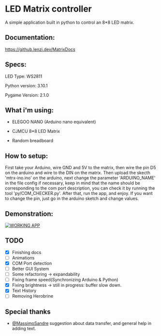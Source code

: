 # LED Matrix controller

A simple application built in python to control an 8*8 LED matrix.

## Documentation:
https://github.lenzi.dev/MatrixDocs


## Specs:

LED Type: WS2811

Python version: 3.10.1

Pygame Version: 2.1.0



## What i'm using:

- ELEGOO NANO (Arduino nano equivalent)

- CJMCU 8*8 LED Matrix

- Random breadboard


## How to setup:

First take your Arduino, wire GND and 5V to the matrix, then wire the pin D5 on the arduino and wire to the DIN on the matrix.
Then upload the skecth 'mtrx-ino.ino' on the arduino, next change the parameter 'ARDUINO_NAME' in the file config if necessary, keep in mind that the name should be corresponding to the com port description, you can check it by running the tool 'py/COM_CHECKER.py'.
After that, run the app, and enjoy.
If you want to change the pin, just go in the arduino sketch and change values.

## Demonstration:

[![WORKING APP](https://i.ytimg.com/an_webp/wqejpU3aGb0/mqdefault_6s.webp?du=3000&sqp=CJ_BkpYG&rs=AOn4CLAIqQwrZ33uXqpA2OOlD-pVODyWkg)](https://www.youtube.com/watch?v=wqejpU3aGb0)

## TODO

- [x] Finishing docs
- [ ] Animations
- [x] COM Port detection
- [ ] Better GUI System
- [ ] Some refactoring -> expandability 
- [ ] Fixing frame speed(Synchronizing Arduino & Python)
- [x] Fixing brightness -> still in progress: buffer slow down.
- [x] Text History
- [ ] Removing Herobrine

## Special thanks
- [@MassimoSandre](https://www.github.com/MassimoSandre) suggestion about data transfer, and general help in adding text.



